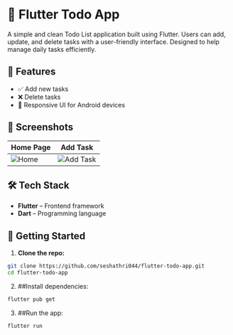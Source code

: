 # 📝 Flutter Todo App

A simple and clean Todo List application built using Flutter. Users can add, update, and delete tasks with a user-friendly interface. Designed to help manage daily tasks efficiently.

## 🚀 Features

- ✅ Add new tasks
- ❌ Delete tasks
- 📱 Responsive UI for Android devices

## 📸 Screenshots

| Home Page | Add Task |
|-----------|----------|
| ![Home](https://github.com/user-attachments/assets/89e83f81-946b-4d62-9511-1b433037d1c5) | ![Add Task](https://github.com/user-attachments/assets/2e9a78a0-1dc7-4eed-82ef-589540390423) |

## 🛠️ Tech Stack

- **Flutter** – Frontend framework
- **Dart** – Programming language


## 🚦 Getting Started

1. **Clone the repo:**

```bash
git clone https://github.com/seshathri044/flutter-todo-app.git
cd flutter-todo-app
```
2. ##Install dependencies:
```bash
flutter pub get
```
3. ##Run the app:
```bash
flutter run
```


